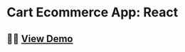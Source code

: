 #  Cart Ecommerce App: React

## 👨‍💻 [View Demo](https://compassionate-torvalds-d38f83.netlify.app/)